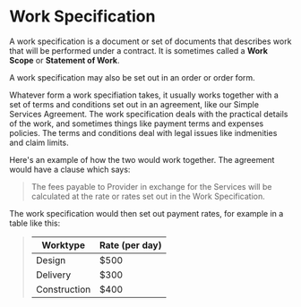 # Work Specification

A work specification is a document or set of documents that describes work that will be performed under a contract. It is sometimes called a **Work Scope** or **Statement of Work**.

A work specification may also be set out in an order or order form.

Whatever form a work specifiation takes, it usually works together with a set of terms and conditions set out in an agreement, like our Simple Services Agreement. The work specification deals with the practical details of the work, and sometimes things like payment terms and expenses policies. The terms and conditions deal with legal issues like indmenities and claim limits.

Here's an example of how the two would work together. The agreement would have a clause which says:

>The fees payable to Provider in exchange for the Services will be calculated at the rate or rates set out in the Work Specification.

The work specification would then set out payment rates, for example in a table like this:

>| Worktype     |  Rate (per day) |
>|--------------|-----------------|
>| Design       | $500            |
>| Delivery     | $300            |
>| Construction | $400            |


